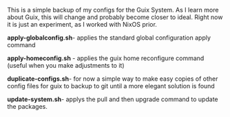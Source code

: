 This is a simple backup of my configs for the Guix System.  As I learn more about Guix, this will change and probably become closer to ideal.  Right now it is just an experiment, as I worked with NixOS prior.

**apply-globalconfig.sh**- applies the standard global configuration apply command

**apply-homeconfig.sh** - applies the guix home reconfigure command (useful when you make adjustments to it)

**duplicate-configs.sh**- for now a simple way to make easy copies of other config files for guix to backup to git until a more elegant solution is found

**update-system.sh**- applys the pull and then upgrade command to update the packages.

